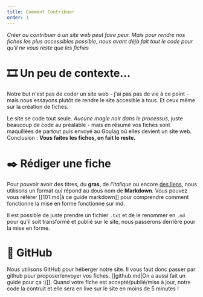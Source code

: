 ```yaml
---
title: Comment Contribuer
order: 1
---
```


*Créer ou contribuer à un site web peut faire peur. Mais pour rendre nos fiches les plus accessibles possible, nous avant déjà fait tout le code pour qu'il ne vous reste que les fiches*

# 🎞 Un peu de contexte...

Notre but n'est pas de coder un site web - j'ai pas pas de vie à ce point - mais nous essayons plutôt de rendre le site accesible à tous. Et ceux même sur la création de fiches.

Le site se code tout seule. *Aucune magie noir dans le processus,* juste beaucoup de code au préalable - mais en résumé vos fiches sont maquillées de partout puis envoyé au Goulag où elles devient un site web. Conclusion : **Vous faites les fiches, on fait le reste.**

# ✒️ Rédiger une fiche

Pour pouvoir avoir des titres, du **gras**, de *l'italique* ou encore [des liens](#), nous utilisons un format qui répond au dous nom de **Markdown**. Vous pouvez vous référer [[101.md|à ce guide markdown]] pour comprendre comment fonctionne la mise en forme fonctionne sur md.

Il est possible de juste prendre un fichier `.txt` et de le renommer en `.md` pour qu'il soit transformé et publié sur le site, nous passerons derrière pour la mise en forme.

# 👾 GitHub

Nous utilisons GitHub pour héberger notre site. Il vous faut donc passer par github pour proposer/envoyer vos fiches. [[github.md|On a aussi fait un guide pour ça :)]]. Quand votre fiche est accepté/publié/mise à jour, notre code la contruit et elle sera en live sur le site en moins de 5 minutes !
